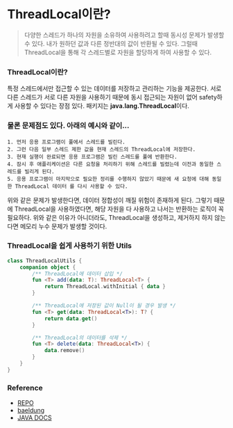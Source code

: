 # ThreadLocal이란?

> 다양한 스레드가 하나의 자원을 소유하여 사용하려고 할때 동시성 문제가 발생할 수 있다. 내가 원하던 값과 다른 정반대의 값이 반환될 수 있다. 그럴때 ThreadLocal을 통해 각 스레드별로 자원을 할당하게 하여 사용할 수 있다.

### ThreadLocal이란?

특정 스레드에서만 접근할 수 있는 데이터를 저장하고 관리하는 기능을 제공한다. 서로 다른 스레드가 서로 다른 자원을 사용하기 때문에 동시 접근되는 자원이 없어 safety하게 사용할 수 있다는 장점 있다. 패키지는 **java.lang.ThreadLocal**이다.

### 물론 문제점도 있다. 아래의 예시와 같이...

```
1. 먼저 응용 프로그램이 풀에서 스레드를 빌린다.
2. 그런 다음 일부 스레드 제한 값을 현재 스레드의 ThreadLocal에 저장한다.
3. 현재 실행이 완료되면 응용 프로그램은 빌린 스레드를 풀에 반환한다.
4. 잠시 후 애플리케이션은 다른 요청을 처리하기 위해 스레드를 빌렸는데 이전과 동일한 스레드를 빌리게 된다.
5. 응용 프로그램이 마지막으로 필요한 정리를 수행하지 않았기 때문에 새 요청에 대해 동일한 ThreadLocal 데이터 를 다시 사용할 수 있다.
```

위와 같은 문제가 발생한다면, 데이터 정합성이 깨질 위험이 존재하게 된다. 그렇기 때문에 ThreadLocal을 사용하였다면, 해당 자원을 다 사용하고 나서는 반환하는 로직이 꼭 필요하다.
위와 같은 이유가 아니더라도, ThreadLocal을 생성하고, 제거하지 하지 않는다면 메모리 누수 문제가 발생할 것이다.

### ThreadLocal을 쉽게 사용하기 위한 Utils

```kotlin
class ThreadLocalUtils {
    companion object {
        /** ThreadLocal에 데이터 삽입 */
        fun <T> add(data: T): ThreadLocal<T> {
            return ThreadLocal.withInitial { data }
        }

        /** ThreadLocal에 저장된 값이 Null이 될 경우 발생 */
        fun <T> get(data: ThreadLocal<T>): T? {
            return data.get()
        }

        /** ThreadLocal의 데이터를 삭제 */
        fun <T> delete(data: ThreadLocal<T>) {
            data.remove()
        }
    }
}
```

### Reference

- [REPO](https://github.com/DongGeon0908/thread)
- [baeldung](https://www.baeldung.com/java-threadlocal)
- [JAVA DOCS](https://docs.oracle.com/javase/8/docs/api/java/lang/ThreadLocal.html)
